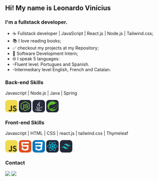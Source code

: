 ## Hi! My name is Leonardo Vinícius 

### I'm a fullstack developer.

- :coffee: Fullstack developer | JavaScript | React.js | Node.js | Tailwind.css;
- 📚 I love reading books;
- :white_check_mark: checkout my projects at my Repository;
- :handbag: Software Development Intern;
- :globe_with_meridians: I speak 5 languages:
-    -Fluent level: Portugues and Spanish.
-    -Intermediary level English, French and Catalan.

### Back-end Skills
<div style="display: inline_block">
   <p>Javascript | Node.js | Java | Spring</p>
   <img align="center" alt="Javascript" height="40" width="40" src="https://github.com/tandpfun/skill-icons/blob/main/icons/JavaScript.svg"></>
   <img align="center" alt="Node.js" height="40" width="40" src="https://github.com/tandpfun/skill-icons/blob/main/icons/NodeJS-Dark.svg"></>
   <img align="center" alt="Java" height="40" width="40" src="https://github.com/tandpfun/skill-icons/blob/main/icons/Java-Dark.svg"></>
   <img align="center" alt="Spring" height="40" width="40" src="https://github.com/tandpfun/skill-icons/blob/main/icons/Spring-Dark.svg"></>
</div>

### Front-end Skills
<div style="display: inline_block">
   <p>Javascript | HTML | CSS | react.js | tailwind.css | Thymeleaf</p>
   <img align="center" alt="Javascript" height="40" width="40" src="https://github.com/tandpfun/skill-icons/blob/main/icons/JavaScript.svg"></>
   <img align="center" alt="HTML" height="40" width="40" src="https://github.com/tandpfun/skill-icons/blob/main/icons/HTML.svg"></>
   <img align="center" alt="CSS" height="40" width="40" src="https://github.com/tandpfun/skill-icons/blob/main/icons/CSS.svg">
   <img align="center" alt="React.js" height="40" width="40" src="https://github.com/tandpfun/skill-icons/blob/main/icons/React-Dark.svg"></>
   <img align="center" alt="Tailwind.css" height="40" width="40" src="https://github.com/tandpfun/skill-icons/blob/main/icons/TailwindCSS-Dark.svg"></>
</>
</div>

### Contact
<div style="display: inline_block">
  	<a href = "mailto:leonardoviniciuswd@gmail.com" target="_blank"><img src="https://img.shields.io/badge/-Gmail-%23333?style=for-the-badge&logo=gmail&logoColor=white" target="_blank"></a>
 	<a href="https://www.linkedin.com/in/leonardowd/" target="_blank"><img src="https://img.shields.io/badge/-LinkedIn-%230077B5?style=for-the-badge&logo=linkedin&logoColor=white" target="_blank"></a> 
</div>

<!-- https://media.giphy.com/media/3oriNLx3dUqFgVi86I/giphy.gif?cid=ecf05e47qub63oti6aevmdbjhyq7ynsiyvh1tvlc5bij968e&rid=giphy.gif&ct=g

